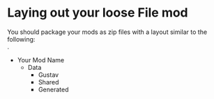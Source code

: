 # Laying out your loose File mod
You should package your mods as zip files with a layout similar to the following:  
.  
* Your Mod Name
    * Data
        * Gustav
        * Shared
        * Generated 